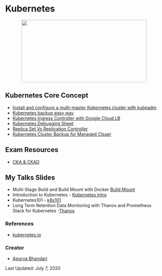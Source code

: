 # Kubernetes
<p align="center">
  <img width="400" height="200" src="https://raw.githubusercontent.com/apurvabhandari/kubernetes/master/kubernets-logo.png">
</p>

## Kubernetes Core Concept
- [Install and configure a multi-master Kubernetes cluster with kubeadm](./Install-and-configure-a-multi-master-Kubernetes-cluster-with-kubeadm.md)
- [Kubernetes backup easy way](./k8s-Cluster-backup-easy-way.md)
- [Kubernetes Ingress Controller with Google Cloud LB](./Installing-an-Ingress-controller-using-Nginx.md)
- [Kubernetes Debugging Sheet](./k8s-debug-cheatsheet.md)
- [Replica Set Vs Replication Controller](./ReplicaSetVsReplicationController.md)
- [Kubernetes Cluster Backup for Managed Clsuer](./Kubernetes_Cluster_Backup-Managed_Cluster.md)

## Exam Resources 
- [CKA & CKAD](./exam_prep/readme.md)<br>

## My Talks Slides
- Multi-Stage Build and Build Mount with Docker [Build Mount](./slides/Multi-StageBuildBuildMountWithDocker.pdf)<br>
- Introduction to Kubernetes - [Kubernetes Intro](./slides/K8s_Introduction.pdf)<br>
- Kubernetes101 - [k8s101](./slides/Kubernetes101.pdf)<br>
- Long Term Retention Data Monitoring with Thanos and Prometheus Stack for Kubernetes -[Thanos](./slides/Thanos_Monitoring.pdf)


### References
- [kubernetes.io](https://www.kubernetes.io)<br>

### Creator

- [Apurva Bhandari](https://www.linkedin.com/in/apurvabhandari-linux/)

Last Updated: July 7, 2020
